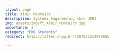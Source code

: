 ```yaml
---
layout: page
title: Almir Monteiro
description: Systems Engineering <br> UFRJ
img: assets/img/ft_Almir_Monteiro.jpg
importance: 3
category: "PhD Students"
redirect: http://lattes.cnpq.br/4297035314978655

---
```

